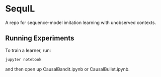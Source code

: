 # SequIL

A repo for sequence-model imitation learning with unobserved contexts.

## Running Experiments

To train a learner, run:
```bash
jupyter notebook
```
and then open up CausalBandit.ipynb or CausalBullet.ipynb.
